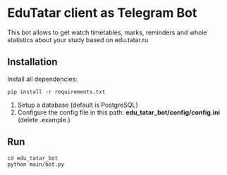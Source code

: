 # EduTatar client as Telegram Bot
This bot allows to get watch timetables, marks, reminders and whole statistics about your study based on edu.tatar.ru

## Installation
Install all dependencies:
```
pip install -r requirements.txt
```
1. Setup a database (default is PostgreSQL)
2. Configure the config file in this path: **edu_tatar_bot/config/config.ini** (delete .example.)

## Run
```
cd edu_tatar_bot
python main/bot.py
```

